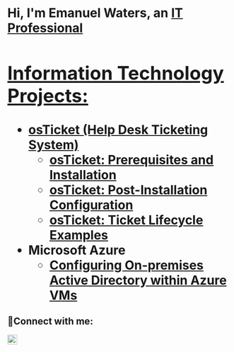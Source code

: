 <h1>Hi, I'm Emanuel Waters, an <a href="https://linkedin.com/in/emanuelwaters">IT Professional

<h2> Information Technology Projects:</h2>

- <b>osTicket (Help Desk Ticketing System)</b>
  - [osTicket: Prerequisites and Installation](https://github.com/EWaters7/osticket-prereqs)
  - [osTicket: Post-Installation Configuration](https://github.com/EWaters7/post-install-config)
  - [osTicket: Ticket Lifecycle Examples](https://github.com/EWaters7/ticket-lifecycle)
- <b>Microsoft Azure</b>
  - [Configuring On-premises Active Directory within Azure VMs](https://github.com/EWaters7/configure-ad)

<h2>🤳Connect with me:</h2>


[<img align="left" alt="Josh | LinkedIn" width="22px" src="https://cdn.jsdelivr.net/npm/simple-icons@v3/icons/linkedin.svg" />][linkedin]



[linkedin]: https://linkedin.com/in/emanuelwaters
